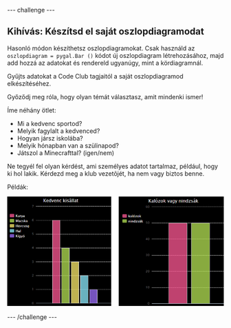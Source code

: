 \--- challenge \---

## Kihívás: Készítsd el saját oszlopdiagramodat

Hasonló módon készíthetsz oszlopdiagramokat. Csak használd az `oszlopdiagram = pygal.Bar ()` kódot új oszlopdiagram létrehozásához, majd add hozzá az adatokat és rendereld ugyanúgy, mint a kördiagramnál.

Gyűjts adatokat a Code Club tagjaitól a saját oszlopdiagramod elkészítéséhez.

Győződj meg róla, hogy olyan témát választasz, amit mindenki ismer!

Íme néhány ötlet:

+ Mi a kedvenc sportod?
+ Melyik fagylalt a kedvenced?
+ Hogyan jársz iskolába?
+ Melyik hónapban van a szülinapod?
+ Játszol a Minecrafttal? (igen/nem)

Ne tegyél fel olyan kérdést, ami személyes adatot tartalmaz, például, hogy ki hol lakik. Kérdezd meg a klub vezetõjét, ha nem vagy biztos benne.

Példák:

![képernyőkép](images/pets-bar-examples.png)

\--- /challenge \---
